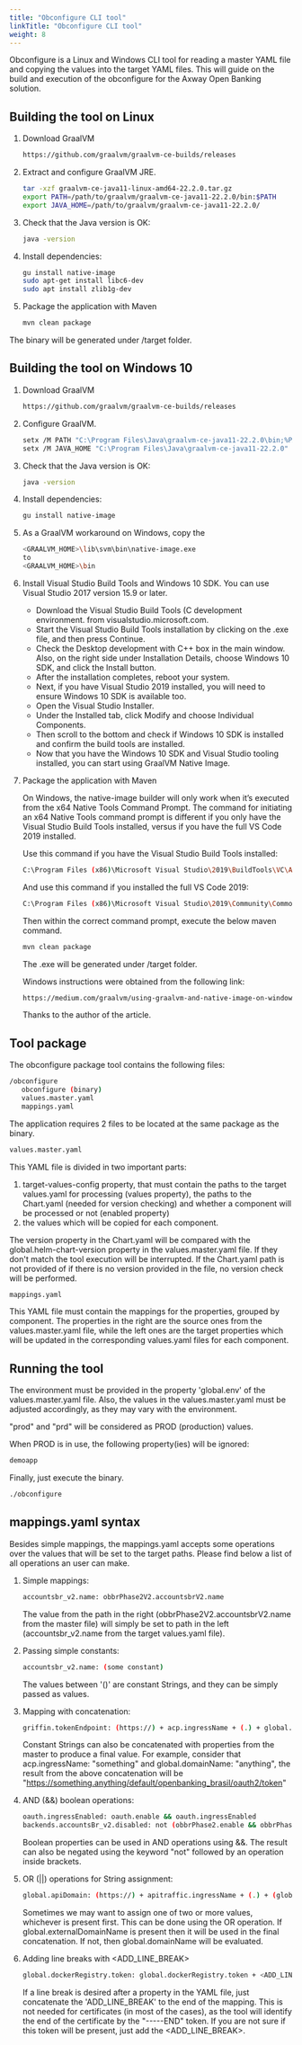 ```yaml
---
title: "Obconfigure CLI tool"
linkTitle: "Obconfigure CLI tool"
weight: 8
---
```

Obconfigure is a Linux and Windows CLI tool for reading a master YAML file and copying the values into the target YAML files.
This will guide on the build and execution of the obconfigure for the Axway Open Banking solution.

## Building the tool on Linux

1. Download GraalVM

   ```bash
   https://github.com/graalvm/graalvm-ce-builds/releases
   ```

2. Extract and configure GraalVM JRE.

   ```bash
   tar -xzf graalvm-ce-java11-linux-amd64-22.2.0.tar.gz
   export PATH=/path/to/graalvm/graalvm-ce-java11-22.2.0/bin:$PATH
   export JAVA_HOME=/path/to/graalvm/graalvm-ce-java11-22.2.0/
   ```

3. Check that the Java version is OK:

   ```bash
   java -version
   ```

4. Install dependencies:

   ```bash
   gu install native-image
   sudo apt-get install libc6-dev
   sudo apt install zlib1g-dev
   ```

5. Package the application with Maven

   ```bash
   mvn clean package
   ```

The binary will be generated under /target folder.

## Building the tool on Windows 10

1. Download GraalVM

   ```bash
   https://github.com/graalvm/graalvm-ce-builds/releases
   ```

2. Configure GraalVM.

   ```bash
   setx /M PATH "C:\Program Files\Java\graalvm-ce-java11-22.2.0\bin;%PATH%"
   setx /M JAVA_HOME "C:\Program Files\Java\graalvm-ce-java11-22.2.0"
   ```

3. Check that the Java version is OK:

   ```bash
   java -version
   ```

4. Install dependencies:

   ```bash
   gu install native-image
   ```

5. As a GraalVM workaround on Windows, copy the

   ```bash
   <GRAALVM_HOME>\lib\svm\bin\native-image.exe
   to
   <GRAALVM_HOME>\bin
   ```

6. Install Visual Studio Build Tools and Windows 10 SDK. You can use Visual Studio 2017 version 15.9 or later.

   * Download the Visual Studio Build Tools (C development environment. from visualstudio.microsoft.com.
   * Start the Visual Studio Build Tools installation by clicking on the .exe file, and then press Continue.
   * Check the Desktop development with C++ box in the main window. Also, on the right side under Installation Details, choose Windows 10 SDK, and click the Install button.
   * After the installation completes, reboot your system.
   * Next, if you have Visual Studio 2019 installed, you will need to ensure Windows 10 SDK is available too.
   * Open the Visual Studio Installer.
   * Under the Installed tab, click Modify and choose Individual Components.
   * Then scroll to the bottom and check if Windows 10 SDK is installed and confirm the build tools are installed.
   * Now that you have the Windows 10 SDK and Visual Studio tooling installed, you can start using GraalVM Native Image.

7. Package the application with Maven

   On Windows, the native-image builder will only work when it’s executed from the x64 Native Tools Command Prompt.
   The command for initiating an x64 Native Tools command prompt is different if you only have the Visual Studio Build Tools installed, versus if you have the full VS Code 2019 installed.

   Use this command if you have the Visual Studio Build Tools installed:

   ```bash
   C:\Program Files (x86)\Microsoft Visual Studio\2019\BuildTools\VC\Auxiliary\Build\vcvars64.bat
   ```

   And use this command if you installed the full VS Code 2019:

   ```bash
   C:\Program Files (x86)\Microsoft Visual Studio\2019\Community\Common7\Tools\vcvars64.bat
   ```

   Then within the correct command prompt, execute the below maven command.

   ```bash
   mvn clean package
   ```

   The .exe will be generated under /target folder.

   Windows instructions were obtained from the following link:

   ```bash
   https://medium.com/graalvm/using-graalvm-and-native-image-on-windows-10-9954dc071311
   ```

   Thanks to the author of the article.

## Tool package

The obconfigure package tool contains the following files:

```bash
/obconfigure  
   obconfigure (binary) 
   values.master.yaml  
   mappings.yaml
```

The application requires 2 files to be located at the same package as the binary.

```bash
values.master.yaml
```

This YAML file is divided in two important parts:

1. target-values-config property, that must contain the paths to the target values.yaml for processing (values
   property), the paths to the Chart.yaml (needed for version checking) and whether a component will be processed or not (enabled property)
2. the values which will be copied for each component.

The version property in the Chart.yaml will be compared with the global.helm-chart-version property in the
values.master.yaml file. If they don't match the tool execution will be interrupted. If the Chart.yaml path is not
provided of if there is no version provided in the file, no version check will be performed.

```bash
mappings.yaml
```

This YAML file must contain the mappings for the properties, grouped by component. The properties in the right are
the source ones from the values.master.yaml file, while the left ones are the target properties which will be
updated in the corresponding values.yaml files for each component.

## Running the tool

The environment must be provided in the property 'global.env' of the values.master.yaml file. Also, the values in the
values.master.yaml must be adjusted accordingly, as they may vary with the environment.

"prod" and "prd" will be considered as PROD (production) values.

When PROD is in use, the following property(ies) will be ignored:

```bash
demoapp
```

Finally, just execute the binary.

```bash
./obconfigure
```

## mappings.yaml syntax

Besides simple mappings, the mappings.yaml accepts some operations over the values that will be set to the target
paths. Please find below a list of all operations an user can make.

1. Simple mappings:

   ```bash
   accountsbr_v2.name: obbrPhase2V2.accountsbrV2.name
   ```

   The value from the path in the right (obbrPhase2V2.accountsbrV2.name from the master file) will simply be set to
   path in the left (accountsbr_v2.name from the target values.yaml file).

2. Passing simple constants:

   ```bash
   accountsbr_v2.name: (some constant)
   ```

   The values between '()' are constant Strings, and they can be simply passed as values.

3. Mapping with concatenation:

   ```bash
   griffin.tokenEndpoint: (https://) + acp.ingressName + (.) + global.domainName + (/default/openbanking_brasil/oauth2/token)
   ```

   Constant Strings can also be concatenated with properties from the master to produce a
   final value. For example, consider that acp.ingressName: "something" and global.domainName: "anything", the result
   from the above concatenation will be "https://something.anything/default/openbanking_brasil/oauth2/token"

4. AND (&&) boolean operations:

   ```bash
   oauth.ingressEnabled: oauth.enable && oauth.ingressEnabled
   backends.accountsBr_v2.disabled: not (obbrPhase2.enable && obbrPhase2.accountsbr.enable)
   ```

   Boolean properties can be used in AND operations using &&. The result can also be negated using the keyword "not"
   followed by an operation inside brackets.

5. OR (||) operations for String assignment:

   ```bash
   global.apiDomain: (https://) + apitraffic.ingressName + (.) + (global.externalDomainName || global.domainName)
   ```

   Sometimes we may want to assign one of two or more values, whichever is present first. This can be done using the OR
   operation. If global.externalDomainName is present then it will be used in the final concatenation. If not, then
   global.domainName will be evaluated.

6. Adding line breaks with <ADD_LINE_BREAK>

   ```bash
   global.dockerRegistry.token: global.dockerRegistry.token + <ADD_LINE_BREAK>
   ```

   If a line break is desired after a property in the YAML file, just concatenate the 'ADD_LINE_BREAK' to the end of
   the mapping. This is not needed for certificates (in most of the cases), as the tool will identify the end of the
   certificate by the "-----END" token. If you are not sure if this token will be present, just add the <ADD_LINE_BREAK>.
